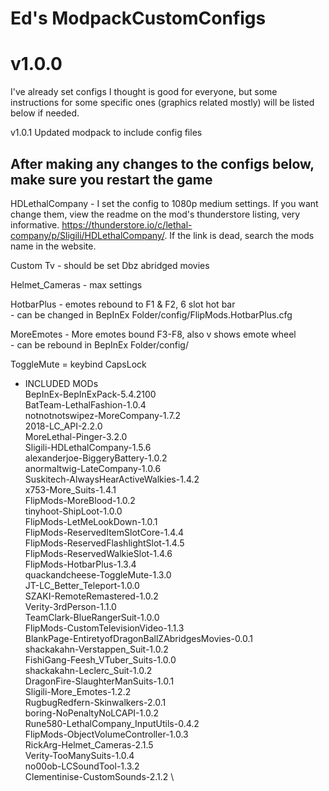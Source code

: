 # Ed's ModpackCustomConfigs

# v1.0.0

 I've already set configs I thought is good for everyone, but some instructions for some specific ones (graphics related mostly) will be listed below if needed.

v1.0.1
 Updated modpack to include config files

##  After making any changes to the configs below, make sure you restart the game ##
 HDLethalCompany - I set the config to 1080p medium settings. If you want change them, view the readme on the mod's thunderstore listing, very informative. https://thunderstore.io/c/lethal-company/p/Sligili/HDLethalCompany/. If the link is dead, search the mods name in the website.

 Custom Tv - should be set Dbz abridged movies

 Helmet_Cameras - max settings

 HotbarPlus - emotes rebound to F1 & F2, 6 slot hot bar \
    - can be changed in BepInEx Folder/config/FlipMods.HotbarPlus.cfg

 MoreEmotes - More emotes bound F3-F8, also v shows emote wheel \
    - can be rebound in BepInEx Folder/config/

 ToggleMute = keybind CapsLock

 - INCLUDED MODs \
    BepInEx-BepInExPack-5.4.2100 \
BatTeam-LethalFashion-1.0.4 \
notnotnotswipez-MoreCompany-1.7.2 \
2018-LC_API-2.2.0 \
MoreLethal-Pinger-3.2.0 \
Sligili-HDLethalCompany-1.5.6 \
alexanderjoe-BiggeryBattery-1.0.2 \
anormaltwig-LateCompany-1.0.6 \
Suskitech-AlwaysHearActiveWalkies-1.4.2 \
x753-More_Suits-1.4.1 \
FlipMods-MoreBlood-1.0.2 \
tinyhoot-ShipLoot-1.0.0 \
FlipMods-LetMeLookDown-1.0.1 \
FlipMods-ReservedItemSlotCore-1.4.4 \
FlipMods-ReservedFlashlightSlot-1.4.5 \
FlipMods-ReservedWalkieSlot-1.4.6 \
FlipMods-HotbarPlus-1.3.4 \
quackandcheese-ToggleMute-1.3.0 \
JT-LC_Better_Teleport-1.0.0 \
SZAKI-RemoteRemastered-1.0.2 \
Verity-3rdPerson-1.1.0 \
TeamClark-BlueRangerSuit-1.0.0 \
FlipMods-CustomTelevisionVideo-1.1.3 \
BlankPage-EntiretyofDragonBallZAbridgesMovies-0.0.1 \
shackakahn-Verstappen_Suit-1.0.2 \
FishiGang-Feesh_VTuber_Suits-1.0.0 \
shackakahn-Leclerc_Suit-1.0.2 \
DragonFire-SlaughterManSuits-1.0.1 \
Sligili-More_Emotes-1.2.2 \
RugbugRedfern-Skinwalkers-2.0.1 \
boring-NoPenaltyNoLCAPI-1.0.2 \
Rune580-LethalCompany_InputUtils-0.4.2 \
FlipMods-ObjectVolumeController-1.0.3 \
RickArg-Helmet_Cameras-2.1.5 \
Verity-TooManySuits-1.0.4 \
no00ob-LCSoundTool-1.3.2 \
Clementinise-CustomSounds-2.1.2 \
